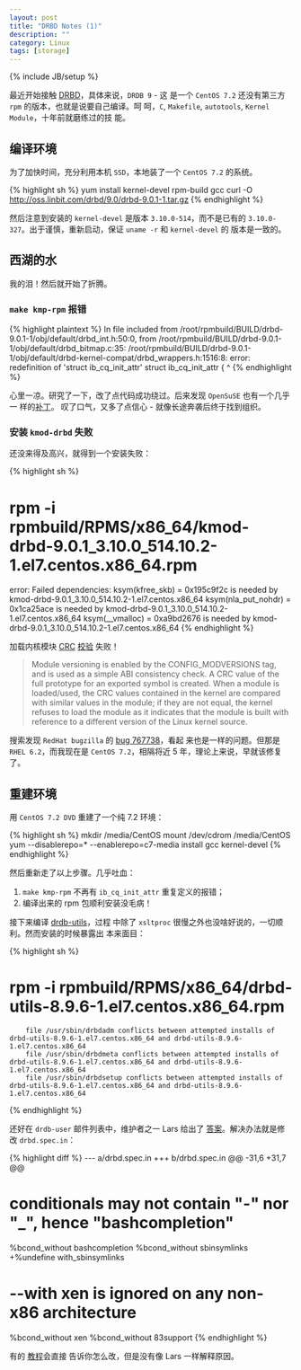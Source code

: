 ```yaml
---
layout: post
title: "DRBD Notes (1)"
description: ""
category: Linux
tags: [storage]
---
```

{% include JB/setup %}

最近开始接触 [DRBD](http://docs.linbit.com/)，具体来说，`DRDB 9` - 这
是一个 `CentOS 7.2` 还没有第三方 `rpm` 的版本，也就是说要自己编译。呵
呵，`C`, `Makefile`, `autotools`, `Kernel Module`，十年前就磨练过的技
能。

## 编译环境

为了加快时间，充分利用本机 `SSD`，本地装了一个 `CentOS 7.2` 的系统。

{% highlight sh %}
yum install kernel-devel rpm-build gcc
curl -O http://oss.linbit.com/drbd/9.0/drbd-9.0.1-1.tar.gz
{% endhighlight %}

然后注意到安装的 `kernel-devel` 是版本 `3.10.0-514`，而不是已有的
`3.10.0-327`。出于谨慎，重新启动，保证 `uname -r` 和 `kernel-devel` 的
版本是一致的。

## 西湖的水

我的泪！然后就开始了折腾。

### `make kmp-rpm` 报错

{% highlight plaintext %}
In file included from /root/rpmbuild/BUILD/drbd-9.0.1-1/obj/default/drbd_int.h:50:0,
                 from /root/rpmbuild/BUILD/drbd-9.0.1-1/obj/default/drbd_bitmap.c:35:
/root/rpmbuild/BUILD/drbd-9.0.1-1/obj/default/drbd-kernel-compat/drbd_wrappers.h:1516:8: error: redefinition of 'struct ib_cq_init_attr'
 struct ib_cq_init_attr {
        ^
{% endhighlight %}

心里一凉。研究了一下，改了点代码成功绕过。后来发现 `OpenSuSE` 也有一个几乎一
样的[补丁](https://build.opensuse.org/package/view_file/openSUSE:Factory/drbd/kernel-4.5-compat.patch?rev=52)。
叹了口气，又多了点信心 - 就像长途奔袭后终于找到组织。

### 安装 `kmod-drbd` 失败

还没来得及高兴，就得到一个安装失败：

{% highlight sh %}
# rpm -i rpmbuild/RPMS/x86_64/kmod-drbd-9.0.1_3.10.0_514.10.2-1.el7.centos.x86_64.rpm
error: Failed dependencies:
        ksym(kfree_skb) = 0x195c9f2c is needed by kmod-drbd-9.0.1_3.10.0_514.10.2-1.el7.centos.x86_64
        ksym(nla_put_nohdr) = 0x1ca25ace is needed by kmod-drbd-9.0.1_3.10.0_514.10.2-1.el7.centos.x86_64
        ksym(__vmalloc) = 0xa9bd2676 is needed by kmod-drbd-9.0.1_3.10.0_514.10.2-1.el7.centos.x86_64
{% endhighlight %}

加载内核模块
[CRC](http://lxr.free-electrons.com/source/Documentation/kbuild/modules.txt?v=3.8;a=arm#L438)
[校验](https://www.ibm.com/developerworks/cn/linux/l-cn-kernelmodules/)
失败！

> Module versioning is enabled by the CONFIG_MODVERSIONS tag, and is
> used as a simple ABI consistency check. A CRC value of the full
> prototype for an exported symbol is created. When a module is
> loaded/used, the CRC values contained in the kernel are compared
> with similar values in the module; if they are not equal, the kernel
> refuses to load the module as it indicates that the module is built
> with reference to a different version of the Linux kernel source.

搜索发现 `RedHat bugzilla` 的
[bug 767738](https://bugzilla.redhat.com/show_bug.cgi?id=767738)，看起
来也是一样的问题。但那是 `RHEL 6.2`，而我现在是 `CentOS 7.2`，相隔将近
5 年，理论上来说，早就该修复了。

## 重建环境

用 `CentOS 7.2 DVD` 重建了一个纯 7.2 环境：

{% highlight sh %}
mkdir /media/CentOS
mount /dev/cdrom /media/CentOS
yum --disablerepo=* --enablerepo=c7-media install gcc kernel-devel
{% endhighlight %}

然后重新走了以上步骤。几乎吐血：

1. `make kmp-rpm` 不再有 `ib_cq_init_attr` 重复定义的报错；
2. 编译出来的 rpm 包顺利安装没毛病！

接下来编译
[drdb-utils](http://oss.linbit.com/drbd/drbd-utils-8.9.6.tar.gz)，过程
中除了 `xsltproc` 很慢之外也没啥好说的，一切顺利。然而安装的时候暴露出
本来面目：

{% highlight sh %}
# rpm -i rpmbuild/RPMS/x86_64/drbd-utils-8.9.6-1.el7.centos.x86_64.rpm
        file /usr/sbin/drbdadm conflicts between attempted installs of drbd-utils-8.9.6-1.el7.centos.x86_64 and drbd-utils-8.9.6-1.el7.centos.x86_64
        file /usr/sbin/drbdmeta conflicts between attempted installs of drbd-utils-8.9.6-1.el7.centos.x86_64 and drbd-utils-8.9.6-1.el7.centos.x86_64
        file /usr/sbin/drbdsetup conflicts between attempted installs of drbd-utils-8.9.6-1.el7.centos.x86_64 and drbd-utils-8.9.6-1.el7.centos.x86_64
{% endhighlight %}

还好在 `drdb-user` 邮件列表中，维护者之一 Lars 给出了
[答案](https://lists.gt.net/drbd/users/27292)。解决办法就是修改
`drbd.spec.in`：

{% highlight diff %}
--- a/drbd.spec.in
+++ b/drbd.spec.in
@@ -31,6 +31,7 @@
 # conditionals may not contain "-" nor "_", hence "bashcompletion"
 %bcond_without bashcompletion
 %bcond_without sbinsymlinks
+%undefine with_sbinsymlinks
 # --with xen is ignored on any non-x86 architecture
 %bcond_without xen
 %bcond_without 83support
{% endhighlight %}

有的
[教程](https://www.server-world.info/en/note?os=CentOS_7&p=drbd)会直接
告诉你怎么改，但是没有像 Lars 一样解释原因。

